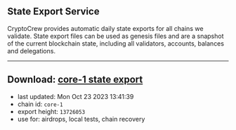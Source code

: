 ## State Export Service
CryptoCrew provides automatic daily state exports for all chains we validate. State export files can be used as genesis files and are a snapshot of the current blockchain state, including all validators, accounts, balances and delegations.

---
**Download: [core-1 state export](https://dl.ccvalidators.com/SERVICE/persistence/core-1_export_13726053.json)**
---

- last updated: Mon Oct 23 2023 13:41:39
- chain id: `core-1`
- export height: `13726053`
- use for: airdrops, local tests, chain recovery
